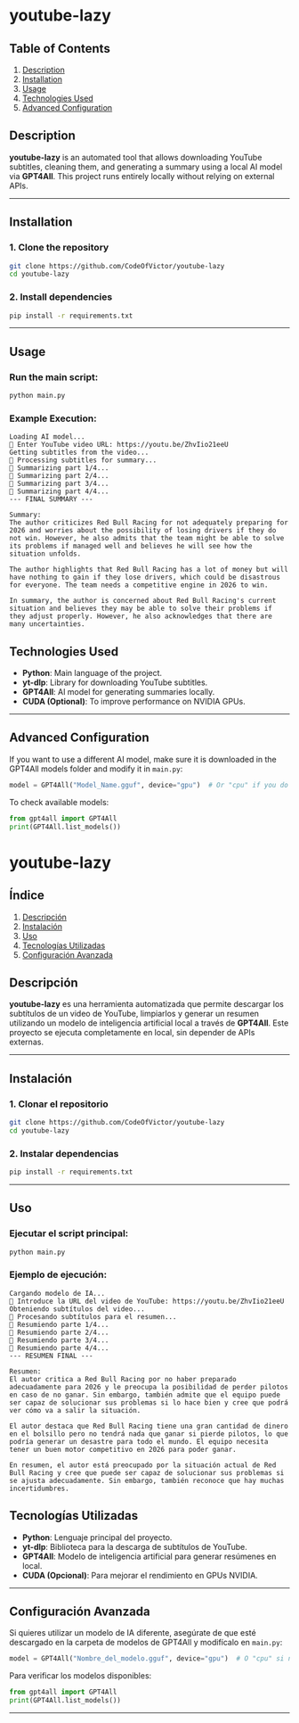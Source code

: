 # youtube-lazy

## Table of Contents
1. [Description](#description)
2. [Installation](#installation)
3. [Usage](#usage)
4. [Technologies Used](#technologies-used)
5. [Advanced Configuration](#advanced-configuration)

## Description
**youtube-lazy** is an automated tool that allows downloading YouTube subtitles, cleaning them, and generating a summary using a local AI model via **GPT4All**. This project runs entirely locally without relying on external APIs.

---

## Installation
### 1. Clone the repository
```bash
git clone https://github.com/CodeOfVictor/youtube-lazy
cd youtube-lazy
```
### 2. Install dependencies
```bash
pip install -r requirements.txt
```

---

## Usage
### Run the main script:
```bash
python main.py
```

### Example Execution:
```
Loading AI model...
🎥 Enter YouTube video URL: https://youtu.be/ZhvIio21eeU
Getting subtitles from the video...
🔹 Processing subtitles for summary...
🔹 Summarizing part 1/4...
🔹 Summarizing part 2/4...
🔹 Summarizing part 3/4...
🔹 Summarizing part 4/4...
--- FINAL SUMMARY ---

Summary: 
The author criticizes Red Bull Racing for not adequately preparing for 2026 and worries about the possibility of losing drivers if they do not win. However, he also admits that the team might be able to solve its problems if managed well and believes he will see how the situation unfolds.

The author highlights that Red Bull Racing has a lot of money but will have nothing to gain if they lose drivers, which could be disastrous for everyone. The team needs a competitive engine in 2026 to win.

In summary, the author is concerned about Red Bull Racing's current situation and believes they may be able to solve their problems if they adjust properly. However, he also acknowledges that there are many uncertainties.
```


## Technologies Used
- **Python**: Main language of the project.
- **yt-dlp**: Library for downloading YouTube subtitles.
- **GPT4All**: AI model for generating summaries locally.
- **CUDA (Optional)**: To improve performance on NVIDIA GPUs.

---

## Advanced Configuration
If you want to use a different AI model, make sure it is downloaded in the GPT4All models folder and modify it in `main.py`:
```python
model = GPT4All("Model_Name.gguf", device="gpu")  # Or "cpu" if you do not have a GPU
```

To check available models:
```python
from gpt4all import GPT4All
print(GPT4All.list_models())
```

# youtube-lazy

## Índice
1. [Descripción](#descripción)
2. [Instalación](#instalación)
3. [Uso](#uso)
4. [Tecnologías Utilizadas](#tecnologías-utilizadas)
5. [Configuración Avanzada](#configuración-avanzada)

## Descripción
**youtube-lazy** es una herramienta automatizada que permite descargar los subtítulos de un video de YouTube, limpiarlos y generar un resumen utilizando un modelo de inteligencia artificial local a través de **GPT4All**. Este proyecto se ejecuta completamente en local, sin depender de APIs externas.

---

## Instalación
### 1. Clonar el repositorio
```bash
git clone https://github.com/CodeOfVictor/youtube-lazy
cd youtube-lazy
```
### 2. Instalar dependencias
```bash
pip install -r requirements.txt
```

---

## Uso
### Ejecutar el script principal:
```bash
python main.py
```

### Ejemplo de ejecución:
```
Cargando modelo de IA...
🎥 Introduce la URL del video de YouTube: https://youtu.be/ZhvIio21eeU
Obteniendo subtítulos del video...
🔹 Procesando subtítulos para el resumen...
🔹 Resumiendo parte 1/4...
🔹 Resumiendo parte 2/4...
🔹 Resumiendo parte 3/4...
🔹 Resumiendo parte 4/4...
--- RESUMEN FINAL ---

Resumen: 
El autor critica a Red Bull Racing por no haber preparado adecuadamente para 2026 y le preocupa la posibilidad de perder pilotos en caso de no ganar. Sin embargo, también admite que el equipo puede ser capaz de solucionar sus problemas si lo hace bien y cree que podrá ver cómo va a salir la situación.

El autor destaca que Red Bull Racing tiene una gran cantidad de dinero en el bolsillo pero no tendrá nada que ganar si pierde pilotos, lo que podría generar un desastre para todo el mundo. El equipo necesita tener un buen motor competitivo en 2026 para poder ganar.

En resumen, el autor está preocupado por la situación actual de Red Bull Racing y cree que puede ser capaz de solucionar sus problemas si se ajusta adecuadamente. Sin embargo, también reconoce que hay muchas incertidumbres.
```


## Tecnologías Utilizadas
- **Python**: Lenguaje principal del proyecto.
- **yt-dlp**: Biblioteca para la descarga de subtítulos de YouTube.
- **GPT4All**: Modelo de inteligencia artificial para generar resúmenes en local.
- **CUDA (Opcional)**: Para mejorar el rendimiento en GPUs NVIDIA.

---

## Configuración Avanzada
Si quieres utilizar un modelo de IA diferente, asegúrate de que esté descargado en la carpeta de modelos de GPT4All y modifícalo en `main.py`:
```python
model = GPT4All("Nombre_del_modelo.gguf", device="gpu")  # O "cpu" si no tienes GPU
```

Para verificar los modelos disponibles:
```python
from gpt4all import GPT4All
print(GPT4All.list_models())
```

---
